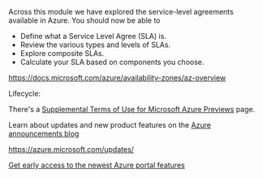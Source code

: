 Across this module we have explored the service-level agreements available in Azure. You should now be able to

+ Define what a Service Level Agree (SLA) is.
+ Review the various types and levels of SLAs.
+ Explore composite SLAs.
+ Calculate your SLA based on components you choose.

https://docs.microsoft.com/azure/availability-zones/az-overview

Lifecycle:

There's a [Supplemental Terms of Use for Microsoft Azure Previews](https://azure.microsoft.com/support/legal/preview-supplemental-terms?azure-portal=true) page.

Learn about updates and new product features on the [Azure announcements blog](https://azure.microsoft.com/blog/topics/announcements?azure-portal=true)

https://azure.microsoft.com/updates/

[Get early access to the newest Azure portal features](https://azure.microsoft.com/updates/get-early-access-to-new-portal-features-2?azure-portal=true)